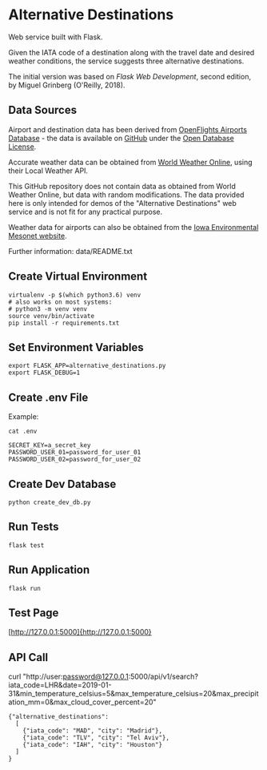 # Alternative Destinations

Web service built with Flask. 

Given the IATA code of a destination along with the travel date and desired weather conditions, the service suggests three alternative destinations.

The initial version was based on *Flask Web Development*, second edition, by Miguel Grinberg (O'Reilly, 2018).

## Data Sources

Airport and destination data has been derived from [OpenFlights Airports Database](https://openflights.org/data.html) - the data is available on [GitHub](https://github.com/jpatokal/openflights/blob/master/data/airports.dat) under the [Open Database License](https://openflights.org/data.html#license).

Accurate weather data can be obtained from [World Weather Online](https://www.worldweatheronline.com), using their Local Weather API. 

This GitHub repository does not contain data as obtained from World Weather Online, but data with random modifications. The data provided here is only intended for demos of the "Alternative Destinations" web service and is not fit for any practical purpose.  

Weather data for airports can also be obtained from the [Iowa Environmental Mesonet website](https://mesonet.agron.iastate.edu/request/download.phtml?network=IN__ASOS).

Further information: data/README.txt

## Create Virtual Environment

```
virtualenv -p $(which python3.6) venv
# also works on most systems:
# python3 -m venv venv
source venv/bin/activate
pip install -r requirements.txt
```

## Set Environment Variables

```
export FLASK_APP=alternative_destinations.py
export FLASK_DEBUG=1
```

## Create .env File

Example:

```
cat .env
```

```
SECRET_KEY=a_secret_key
PASSWORD_USER_01=password_for_user_01
PASSWORD_USER_02=password_for_user_02
```

## Create Dev Database

```
python create_dev_db.py 
```

## Run Tests

```
flask test
```

## Run Application

```
flask run
```

## Test Page

[http://127.0.0.1:5000]{http://127.0.0.1:5000}

## API Call

curl "http://user:password@127.0.0.1:5000/api/v1/search?iata_code=LHR&date=2019-01-31&min_temperature_celsius=5&max_temperature_celsius=20&max_precipitation_mm=0&max_cloud_cover_percent=20"

```
{"alternative_destinations":
  [
    {"iata_code": "MAD", "city": "Madrid"},
    {"iata_code": "TLV", "city": "Tel Aviv"},
    {"iata_code": "IAH", "city": "Houston"}
  ]
}
```

